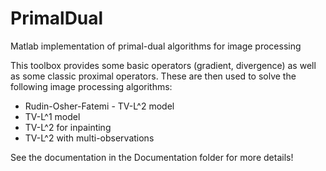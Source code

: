 # PrimalDual
 Matlab implementation of primal-dual algorithms for image processing
 
 This toolbox provides some basic operators (gradient, divergence) as well as 
 some classic proximal operators. These are then used to solve the following 
 image processing algorithms:
 - Rudin-Osher-Fatemi - TV-L^2 model
 - TV-L^1 model
 - TV-L^2 for inpainting
 - TV-L^2 with multi-observations
 
 See the documentation in the Documentation folder for more details!

